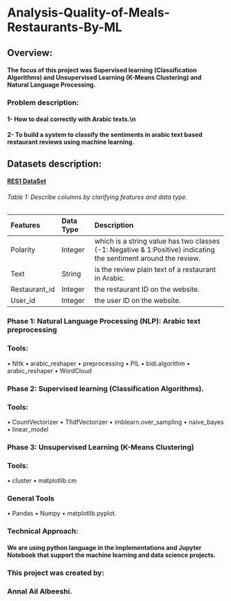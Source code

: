 # Analysis-Quality-of-Meals-Restaurants-By-ML
## Overview:
#### The focus of this project was Supervised learning (Classification Algorithms) and Unsupervised Learning (K-Means Clustering) and Natural Language Processing.

### Problem description:
#### 1- How to deal correctly with Arabic texts.\n
#### 2- To build a system to classify the sentiments in arabic text based restaurant reviews  using machine learning.

## Datasets description: 
#### [RES1 DataSet](https://github.com/hadyelsahar/large-arabic-sentiment-analysis-resouces/tree/master/datasets)
######        Table 1: Describe columns by clarifying features and data type.

Features    |Data Type         |Description                    |
|:-----------|:----------------|:------------------------------|
|Polarity    |Integer          |which is a string value has two classes (-1: Negative & 1:Positive) indicating the sentiment around the review.|
|Text        |String           |is the review plain text of a restaurant in Arabic.|
|Restaurant_id |Integer        |the restaurant ID on the website.|
|User_id    |Integer           |the user ID on the website.|
 

### Phase 1: Natural Language Processing (NLP): Arabic text preprocessing
### Tools: 
•	Nltk
•	arabic_reshaper
•	preprocessing
•	PIL
•	bidi.algorithm
•	arabic_reshaper
•	WordCloud 

### Phase 2: Supervised learning (Classification Algorithms). 
### Tools:
•	CountVectorizer
•	TfidfVectorizer
•	imblearn.over_sampling
•	naive_bayes
•	linear_model

### Phase 3: Unsupervised Learning (K-Means Clustering)
### Tools:
•	cluster
•	matplotlib.cm

### General Tools
•	Pandas
•	Numpy
•	matplotlib.pyplot.

### Technical Approach:
#### We are using python language in the implementations and Jupyter Notebook that support the machine learning and data science projects.

### This project was created by:
### Annal Ail Albeeshi.







